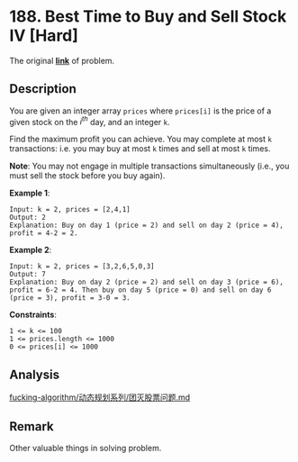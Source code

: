 # 188. Best Time to Buy and Sell Stock IV [Hard]

The original [**link**](https://leetcode.com/problems/best-time-to-buy-and-sell-stock-iv/) of problem.

## Description

You are given an integer array `prices` where `prices[i]` is the price of a given stock on the $i^{th}$ day, and an integer `k`.

Find the maximum profit you can achieve. You may complete at most `k` transactions: i.e. you may buy at most `k` times and sell at most `k` times.

**Note**: You may not engage in multiple transactions simultaneously (i.e., you must sell the stock before you buy again).

**Example 1**:

```
Input: k = 2, prices = [2,4,1]
Output: 2
Explanation: Buy on day 1 (price = 2) and sell on day 2 (price = 4), profit = 4-2 = 2.
```

**Example 2**:

```
Input: k = 2, prices = [3,2,6,5,0,3]
Output: 7
Explanation: Buy on day 2 (price = 2) and sell on day 3 (price = 6), profit = 6-2 = 4. Then buy on day 5 (price = 0) and sell on day 6 (price = 3), profit = 3-0 = 3.
```

**Constraints**:

```
1 <= k <= 100
1 <= prices.length <= 1000
0 <= prices[i] <= 1000
```

## Analysis

[fucking-algorithm/动态规划系列/团灭股票问题.md](https://github.com/labuladong/fucking-algorithm/blob/master/%E5%8A%A8%E6%80%81%E8%A7%84%E5%88%92%E7%B3%BB%E5%88%97/%E5%9B%A2%E7%81%AD%E8%82%A1%E7%A5%A8%E9%97%AE%E9%A2%98.md)

## Remark

Other valuable things in solving problem.
